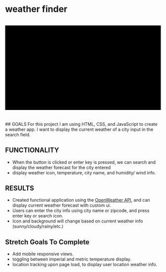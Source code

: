 # weather finder
<br/>
<img src="./assets/weatherfinder.gif" width="600" alt= "weather finder app demo gif" />
<br/>
<br/>
<br/>
## GOALS
For this project I am using HTML, CSS, and JavaScript to create a weather app.
I want to display the current weather of a city input in the search field.

## FUNCTIONALITY

- When the button is clicked or enter key is pressed, we can search and display the weather forecast for the city entered
- display weather icon, temperature, city name, and humidity/ wind info.



## RESULTS
- Created functional application using the <a href ="https://openweathermap.org/">OpenWeather API</a>, and can display current weather forecast with custom ui.
- Users can enter the city info using city name or zipcode, and press enter key or search icon.
- Icon and background will change based on current weather info (sunny/cloudy/rainy/etc.)

## Stretch Goals To Complete
- Add mobile responsive views.
- toggling between imperial and metric temperature display.
- location tracking upon page load, to display user location weather info.